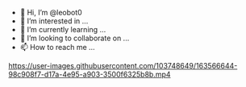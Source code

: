 - 👋 Hi, I’m @leobot0
- 👀 I’m interested in ...
- 🌱 I’m currently learning ...
- 💞️ I’m looking to collaborate on ...
- 📫 How to reach me ...

<!---
leobot0/leobot0 is a ✨ special ✨ repository because its `README.md` (this file) appears on your GitHub profile.
You can click the Preview link to take a look at your changes.
--->

https://user-images.githubusercontent.com/103748649/163566644-98c908f7-d17a-4e95-a903-3500f6325b8b.mp4


